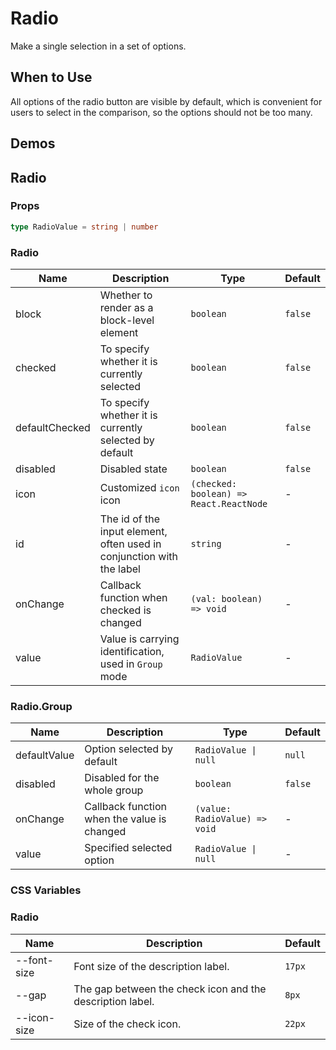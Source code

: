 # Radio

Make a single selection in a set of options.

## When to Use

All options of the radio button are visible by default, which is convenient for users to select in the comparison, so the options should not be too many.

## Demos

<code src="./demos/demo1.tsx"></code>

<code src="./demos/demo2.tsx"></code>

## Radio

### Props

```ts | pure
type RadioValue = string | number
```

### Radio

| Name | Description | Type | Default |
| --- | --- | --- | --- |
| block | Whether to render as a block-level element | `boolean` | `false` |
| checked | To specify whether it is currently selected | `boolean` | `false` |
| defaultChecked | To specify whether it is currently selected by default | `boolean` | `false` |
| disabled | Disabled state | `boolean` | `false` |
| icon | Customized `icon` icon | `(checked: boolean) => React.ReactNode` | - |
| id | The id of the input element, often used in conjunction with the label | `string` | - |
| onChange | Callback function when checked is changed | `(val: boolean) => void` | - |
| value | Value is carrying identification, used in `Group` mode | `RadioValue` | - |

### Radio.Group

| Name | Description | Type | Default |
| --- | --- | --- | --- |
| defaultValue | Option selected by default | `RadioValue \| null` | `null` |
| disabled | Disabled for the whole group | `boolean` | `false` |
| onChange | Callback function when the value is changed | `(value: RadioValue) => void` | - |
| value | Specified selected option | `RadioValue \| null` | - |

### CSS Variables

### Radio

| Name | Description | Default |
| --- | --- | --- |
| --font-size | Font size of the description label. | `17px` |
| --gap | The gap between the check icon and the description label. | `8px` |
| --icon-size | Size of the check icon. | `22px` |
